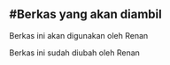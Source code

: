 #Berkas yang akan diambil
----------

Berkas ini akan digunakan oleh Renan

Berkas ini sudah diubah oleh Renan
